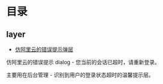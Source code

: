 # 目录



## layer

- [仿阿里云的错误提示弹层](layer/error_dialog.html)

仿阿里云的错误提示 dialog - 您当前的会话已超时，请重新登录。

主要用在后台管理 - 识别到用户的登录状态超时的温馨提示层。



